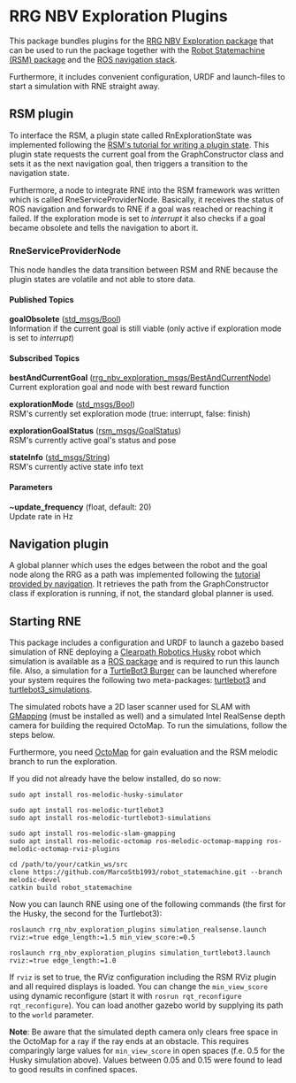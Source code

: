 # RRG NBV Exploration Plugins

This package bundles plugins for the [RRG NBV Exploration package](../rrg_nbv_exploration#rrg-nbv-exploration) that can be used to run the package together with the [Robot Statemachine (RSM) package](http://wiki.ros.org/robot_statemachine) and the [ROS navigation stack](http://wiki.ros.org/navigation).

Furthermore, it includes convenient configuration, URDF and launch-files to start a simulation with RNE straight away.

## RSM plugin

To interface the RSM, a plugin state called RnExplorationState was implemented following the [RSM's tutorial for writing a plugin state](http://wiki.ros.org/robot_statemachine/Tutorials/WritingAPluginState). This plugin state requests the current goal from the GraphConstructor class and sets it as the next navigation goal, then triggers a transition to the navigation state.

Furthermore, a node to integrate RNE into the RSM framework was written which is called RneServiceProviderNode. Basically, it receives the status of ROS navigation and forwards to RNE if a goal was reached or reaching it failed. If the exploration mode is set to *interrupt* it also checks if a goal became obsolete and tells the navigation to abort it.

### RneServiceProviderNode

This node handles the data transition between RSM and RNE because the plugin states are volatile and not able to store data. 

#### Published Topics

**goalObsolete** ([std_msgs/Bool](http://docs.ros.org/api/std_msgs/html/msg/Bool.html))  
Information if the current goal is still viable (only active if exploration mode is set to *interrupt*)

#### Subscribed Topics

**bestAndCurrentGoal** ([rrg_nbv_exploration_msgs/BestAndCurrentNode](../rrg_nbv_exploration_msgs/msg/BestAndCurrentNode.msg))  
Current exploration goal and node with best reward function

**explorationMode** ([std_msgs/Bool](http://docs.ros.org/api/std_msgs/html/msg/Bool.html))  
RSM's currently set exploration mode (true: interrupt, false: finish)

**explorationGoalStatus** ([rsm_msgs/GoalStatus](http://docs.ros.org/en/kinetic/api/rsm_msgs/html/msg/GoalStatus.html))  
RSM's currently active goal's status and pose

**stateInfo** ([std_msgs/String](http://docs.ros.org/api/std_msgs/html/msg/String.html))  
RSM's currently active state info text

#### Parameters

**~update_frequency** (float, default: 20)  
Update rate in Hz

## Navigation plugin

A global planner which uses the edges between the robot and the goal node along the RRG as a path was implemented following the [tutorial provided by navigation](http://wiki.ros.org/navigation/Tutorials/Writing%20A%20Global%20Path%20Planner%20As%20Plugin%20in%20ROS). It retrieves the path from the GraphConstructor class if exploration is running, if not, the standard global planner is used.

## Starting RNE

This package includes a configuration and URDF to launch a gazebo based simulation of RNE deploying a [Clearpath Robotics Husky](http://wiki.ros.org/Robots/Husky) robot which simulation is available as a [ROS package](http://wiki.ros.org/husky_simulator?distro=melodic) and is required to run this launch file. Also, a simulation for a [TurtleBot3 Burger](https://emanual.robotis.com/docs/en/platform/turtlebot3/overview) can be launched wherefore your system requires the following two meta-packages: [turtlebot3](http://wiki.ros.org/turtlebot3) and [turtlebot3_simulations](http://wiki.ros.org/turtlebot3_simulations).

The simulated robots have a 2D laser scanner used for SLAM with [GMapping](http://wiki.ros.org/slam_gmapping) (must be installed as well) and a simulated Intel RealSense depth camera for building the required OctoMap. To run the simulations, follow the steps below.

Furthermore, you need [OctoMap](http://wiki.ros.org/octomap) for gain evaluation and the RSM melodic branch to run the exploration.

If you did not already have the below installed, do so now:

```
sudo apt install ros-melodic-husky-simulator

sudo apt install ros-melodic-turtlebot3
sudo apt install ros-melodic-turtlebot3-simulations

sudo apt install ros-melodic-slam-gmapping
sudo apt install ros-melodic-octomap ros-melodic-octomap-mapping ros-melodic-octomap-rviz-plugins

cd /path/to/your/catkin_ws/src
clone https://github.com/MarcoStb1993/robot_statemachine.git --branch melodic-devel
catkin build robot_statemachine
```

Now you can launch RNE using one of the following commands (the first for the Husky, the second for the Turtlebot3):

```
roslaunch rrg_nbv_exploration_plugins simulation_realsense.launch rviz:=true edge_length:=1.5 min_view_score:=0.5

roslaunch rrg_nbv_exploration_plugins simulation_turtlebot3.launch rviz:=true edge_length:=1.0
```

If `rviz` is set to true, the RViz configuration including the RSM RViz plugin and all required displays is loaded. You can change the `min_view_score` using dynamic reconfigure (start it with `rosrun rqt_reconfigure rqt_reconfigure`). You can load another gazebo world by supplying its path to the `world` parameter.

**Note**: Be aware that the simulated depth camera only clears free space in the OctoMap for a ray if the ray ends at an obstacle. This requires comparingly large values for `min_view_score` in open spaces (f.e. 0.5 for the Husky simulation above). Values between 0.05 and 0.15 were found to lead to good results in confined spaces.



